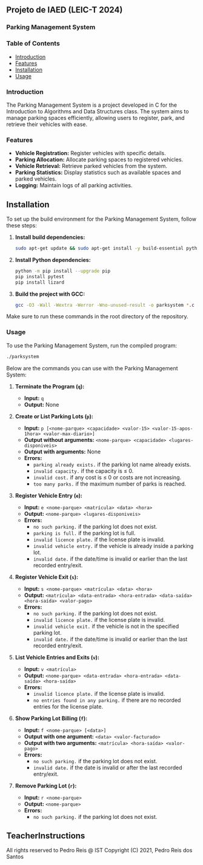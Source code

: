 ## Projeto de IAED (LEIC-T 2024)

### Parking Management System

### Table of Contents
- [Introduction](#introduction)
- [Features](#features)
- [Installation](#installation)
- [Usage](#usage)

### Introduction
The Parking Management System is a project developed in C for the Introduction to Algorithms and Data Structures class. The system aims to manage parking spaces efficiently, allowing users to register, park, and retrieve their vehicles with ease.

### Features
- **Vehicle Registration:** Register vehicles with specific details.
- **Parking Allocation:** Allocate parking spaces to registered vehicles.
- **Vehicle Retrieval:** Retrieve parked vehicles from the system.
- **Parking Statistics:** Display statistics such as available spaces and parked vehicles.
- **Logging:** Maintain logs of all parking activities.

## Installation

To set up the build environment for the Parking Management System, follow these steps:

1. **Install build dependencies:**
    ```sh
    sudo apt-get update && sudo apt-get install -y build-essential python-is-python3 pip
    ```

2. **Install Python dependencies:**
    ```sh
    python -m pip install --upgrade pip
    pip install pytest
    pip install lizard
    ```

3. **Build the project with GCC:**
    ```sh
    gcc -O3 -Wall -Wextra -Werror -Wno-unused-result -o parksystem *.c
    ```

Make sure to run these commands in the root directory of the repository.

### Usage
To use the Parking Management System, run the compiled program:
```bash
./parksystem
```
Below are the commands you can use with the Parking Management System:

1. **Terminate the Program (`q`):**
   - **Input:** `q`
   - **Output:** None

2. **Create or List Parking Lots (`p`):**
   - **Input:** `p [<nome-parque> <capacidade> <valor-15> <valor-15-apos-1hora> <valor-max-diario>]`
   - **Output without arguments:** `<nome-parque> <capacidade> <lugares-disponiveis>`
   - **Output with arguments:** None
   - **Errors:**
     - `parking already exists.` if the parking lot name already exists.
     - `invalid capacity.` if the capacity is ≤ 0.
     - `invalid cost.` if any cost is ≤ 0 or costs are not increasing.
     - `too many parks.` if the maximum number of parks is reached.

3. **Register Vehicle Entry (`e`):**
   - **Input:** `e <nome-parque> <matrícula> <data> <hora>`
   - **Output:** `<nome-parque> <lugares-disponiveis>`
   - **Errors:**
     - `no such parking.` if the parking lot does not exist.
     - `parking is full.` if the parking lot is full.
     - `invalid licence plate.` if the license plate is invalid.
     - `invalid vehicle entry.` if the vehicle is already inside a parking lot.
     - `invalid date.` if the date/time is invalid or earlier than the last recorded entry/exit.

4. **Register Vehicle Exit (`s`):**
   - **Input:** `s <nome-parque> <matrícula> <data> <hora>`
   - **Output:** `<matrícula> <data-entrada> <hora-entrada> <data-saída> <hora-saída> <valor-pago>`
   - **Errors:**
     - `no such parking.` if the parking lot does not exist.
     - `invalid licence plate.` if the license plate is invalid.
     - `invalid vehicle exit.` if the vehicle is not in the specified parking lot.
     - `invalid date.` if the date/time is invalid or earlier than the last recorded entry/exit.

5. **List Vehicle Entries and Exits (`v`):**
   - **Input:** `v <matrícula>`
   - **Output:** `<nome-parque> <data-entrada> <hora-entrada> <data-saída> <hora-saída>`
   - **Errors:**
     - `invalid licence plate.` if the license plate is invalid.
     - `no entries found in any parking.` if there are no recorded entries for the license plate.

6. **Show Parking Lot Billing (`f`):**
   - **Input:** `f <nome-parque> [<data>]`
   - **Output with one argument:** `<data> <valor-facturado>`
   - **Output with two arguments:** `<matrícula> <hora-saída> <valor-pago>`
   - **Errors:**
     - `no such parking.` if the parking lot does not exist.
     - `invalid date.` if the date is invalid or after the last recorded entry/exit.

7. **Remove Parking Lot (`r`):**
   - **Input:** `r <nome-parque>`
   - **Output:** `<nome-parque>`
   - **Errors:**
     - `no such parking.` if the parking lot does not exist.


## TeacherInstructions
All rights reserved to Pedro Reis @ IST
Copyright (C) 2021, Pedro Reis dos Santos

